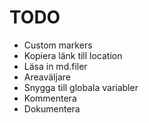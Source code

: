 # TODO

* Custom markers
* Kopiera länk till location
* Läsa in md.filer
* Areaväljare
* Snygga till globala variabler
* Kommentera
* Dokumentera
